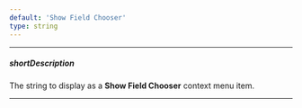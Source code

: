 ```yaml
---
default: 'Show Field Chooser'
type: string
---
```

---
##### shortDescription
The string to display as a **Show Field Chooser** context menu item.

---
